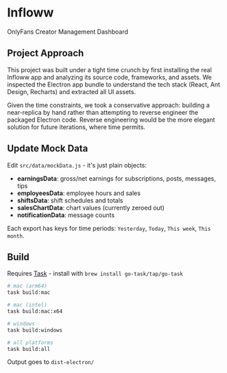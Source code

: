 # Infloww

OnlyFans Creator Management Dashboard

## Project Approach

This project was built under a tight time crunch by first installing the real Infloww app and analyzing its source code, frameworks, and assets. We inspected the Electron app bundle to understand the tech stack (React, Ant Design, Recharts) and extracted all UI assets.

Given the time constraints, we took a conservative approach: building a near-replica by hand rather than attempting to reverse engineer the packaged Electron code. Reverse engineering would be the more elegant solution for future iterations, where time permits.

## Update Mock Data

Edit `src/data/mockData.js` - it's just plain objects:

- **earningsData**: gross/net earnings for subscriptions, posts, messages, tips
- **employeesData**: employee hours and sales
- **shiftsData**: shift schedules and totals
- **salesChartData**: chart values (currently zeroed out)
- **notificationData**: message counts

Each export has keys for time periods: `Yesterday`, `Today`, `This week`, `This month`.

## Build

Requires [Task](https://taskfile.dev) - install with `brew install go-task/tap/go-task`

```bash
# mac (arm64)
task build:mac

# mac (intel)
task build:mac:x64

# windows
task build:windows

# all platforms
task build:all
```

Output goes to `dist-electron/`